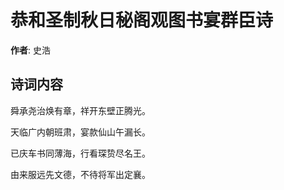 # 恭和圣制秋日秘阁观图书宴群臣诗

**作者**: 史浩

## 诗词内容

舜承尧治焕有章，祥开东壁正腾光。

天临广内朝班肃，宴款仙山午漏长。

已庆车书同薄海，行看琛贽尽名王。

由来服远先文德，不待将军出定襄。

